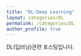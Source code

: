 ```yaml
---
title: "DL:Deep Learning"
layout: categories/DL
permalink: /categories/DL
author_profile: true
---
```

DL(딥러닝)관련 포스팅입니다. 
